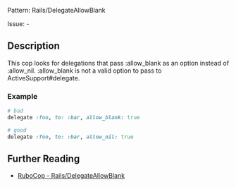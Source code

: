 Pattern: Rails/DelegateAllowBlank

Issue: -

## Description

This cop looks for delegations that pass :allow_blank as an option
instead of :allow_nil. :allow_blank is not a valid option to pass
to ActiveSupport#delegate.

### Example

```ruby
# bad
delegate :foo, to: :bar, allow_blank: true

# good
delegate :foo, to: :bar, allow_nil: true
```

## Further Reading

* [RuboCop - Rails/DelegateAllowBlank](https://rubocop.readthedocs.io/en/latest/cops_rails/#railsdelegateallowblank)
